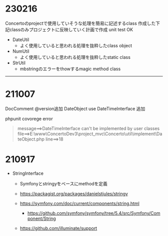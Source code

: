 # 230216

Concertoのprojectで使用していそうな処理を簡易に記述するclass
作成した下記classのみプロジェクトに反映していく計画で作成
unit test OK

- DateUtil
	- よく使用していると思われる処理を抜粋したclass object
- NumUtil
	- よく使用していると思われる処理を抜粋したstatic class
- StrUtil
	- mbstringのエラーをthowするmagic method class

-----------------------------------------------------

# 211007

DocComment @version追加
DateObject use DateTimeInterface 追加

phpunit covorege error

> message==>DateTimeInterface can't be implemented by user classes
> file==>E:\www\ConcertoDev3\project\_mvc\Concerto\util\implement\DateObject.php
> line==>18


# 210917

- StringInterface
    - Symfonyとstringyをベースにmethodを定義
    
    - https://packagist.org/packages/danielstjules/stringy
    - https://symfony.com/doc/current/components/string.html
        - https://github.com/symfony/symfony/tree/5.4/src/Symfony/Component/String
    - https://github.com/illuminate/support

